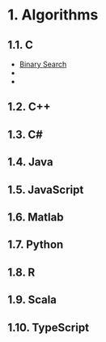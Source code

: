 # 1. Algorithms

## 1.1. C 
<ul>
    <li><a href="C/binary-search.c">Binary Search</a></li>
    <li></li>
    <li></li>
</ul>

## 1.2. C++

## 1.3. C#

## 1.4. Java

## 1.5. JavaScript

## 1.6. Matlab

## 1.7. Python

## 1.8. R

## 1.9. Scala

## 1.10. TypeScript



